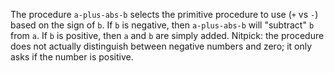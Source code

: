 The procedure `a-plus-abs-b` selects the primitive procedure to use (`+` vs `-`) based on the sign of `b`. If `b` is negative, then `a-plus-abs-b` will "subtract" `b` from `a`. If `b` is positive, then `a` and `b` are simply added.
Nitpick: the procedure does not actually distinguish between negative numbers and zero; it only asks if the number is positive.
